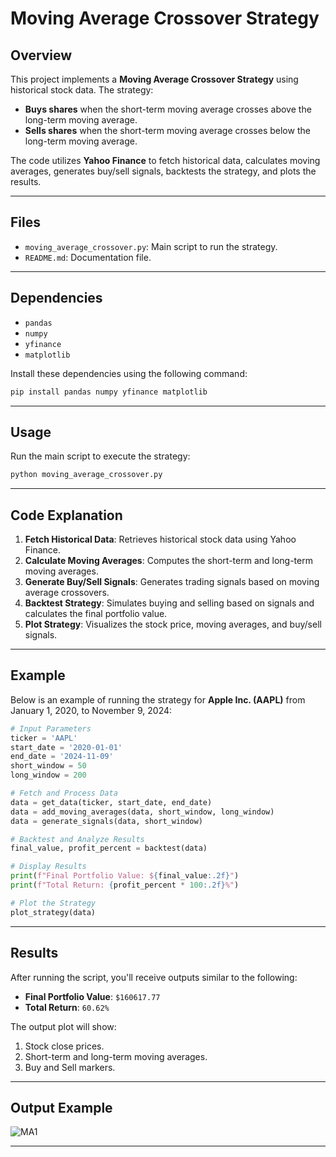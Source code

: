 # Moving Average Crossover Strategy

## Overview
This project implements a **Moving Average Crossover Strategy** using historical stock data. The strategy:
- **Buys shares** when the short-term moving average crosses above the long-term moving average.
- **Sells shares** when the short-term moving average crosses below the long-term moving average.  

The code utilizes **Yahoo Finance** to fetch historical data, calculates moving averages, generates buy/sell signals, backtests the strategy, and plots the results.

---

## Files
- `moving_average_crossover.py`: Main script to run the strategy.
- `README.md`: Documentation file.

---

## Dependencies
- `pandas`
- `numpy`
- `yfinance`
- `matplotlib`

Install these dependencies using the following command:

```bash
pip install pandas numpy yfinance matplotlib
```

---

## Usage
Run the main script to execute the strategy:

```bash
python moving_average_crossover.py
```

---

## Code Explanation
1. **Fetch Historical Data**: Retrieves historical stock data using Yahoo Finance.
2. **Calculate Moving Averages**: Computes the short-term and long-term moving averages.
3. **Generate Buy/Sell Signals**: Generates trading signals based on moving average crossovers.
4. **Backtest Strategy**: Simulates buying and selling based on signals and calculates the final portfolio value.
5. **Plot Strategy**: Visualizes the stock price, moving averages, and buy/sell signals.

---

## Example
Below is an example of running the strategy for **Apple Inc. (AAPL)** from January 1, 2020, to November 9, 2024:

```python
# Input Parameters
ticker = 'AAPL'
start_date = '2020-01-01'
end_date = '2024-11-09'
short_window = 50
long_window = 200

# Fetch and Process Data
data = get_data(ticker, start_date, end_date)
data = add_moving_averages(data, short_window, long_window)
data = generate_signals(data, short_window)

# Backtest and Analyze Results
final_value, profit_percent = backtest(data)

# Display Results
print(f"Final Portfolio Value: ${final_value:.2f}")
print(f"Total Return: {profit_percent * 100:.2f}%")

# Plot the Strategy
plot_strategy(data)
```

---

## Results
After running the script, you'll receive outputs similar to the following:  
- **Final Portfolio Value**: `$160617.77`
- **Total Return**: `60.62%`

The output plot will show:
1. Stock close prices.
2. Short-term and long-term moving averages.
3. Buy and Sell markers.

---

## Output Example  
![MA1](https://github.com/user-attachments/assets/ee89d093-3794-403e-87c7-38a5449a3676)


---
